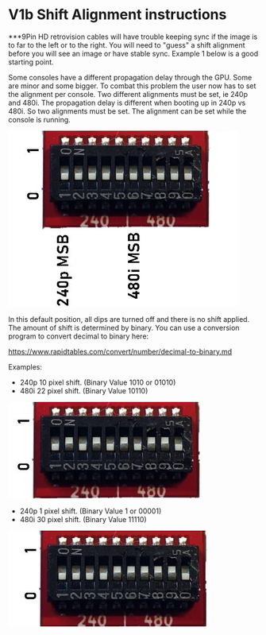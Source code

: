 ﻿
# V1b Shift Alignment instructions

\*\*\*9Pin HD retrovision cables will have trouble keeping sync if the image is to far to the left or to the right. You will need to "guess" a shift alignment before you will see an image or have stable sync.  Example 1 below is a good starting point.

Some consoles have a different propagation delay through the GPU.  Some are minor and some bigger.  To combat this problem the user now has to set the alignment per console.
 Two different alignments must be set, ie 240p and 480i.  The propagation delay is different when booting up in 240p vs 480i. So two alignments must be set.  The alignment can be set while the console is running.
 
![](./images/shift_alignment/shift1.png)

In this default position, all dips are turned off and there is no shift applied.  The amount of shift is determined by binary. You can use a conversion program to convert decimal to binary here:

https://www.rapidtables.com/convert/number/decimal-to-binary.md

Examples:

- 240p 10 pixel shift. (Binary Value 1010 or 01010)
- 480i 22 pixel shift. (Binary Value 10110)

![](./images/shift_alignment/shift2.jpg)



- 240p 1 pixel shift. (Binary Value 1 or 00001)
- 480i 30 pixel shift. (Binary Value 11110)

![](./images/shift_alignment/shift3.jpg)